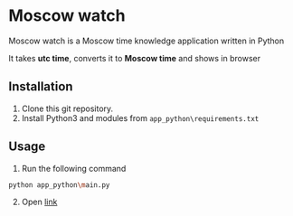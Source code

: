 # Moscow watch

Moscow watch is a Moscow time knowledge application written in Python

It takes **utc time**, converts it to **Moscow time** and shows in browser


## Installation

1. Clone this git repository.
2. Install Python3 and modules from ```app_python\requirements.txt```

## Usage
1. Run the following command

```bash
python app_python\main.py
```

2. Open [link](http://127.0.0.1:8080/)
